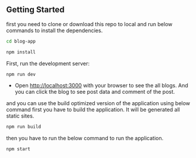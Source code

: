 ## Getting Started

first you need to clone or download this repo to local and run below commands to install the dependencies.

```bash
cd blog-app

npm install
```

First, run the development server:

```bash
npm run dev
```

- Open [http://localhost:3000](http://localhost:3000) with your browser to see the all blogs. And you can click the blog to see post data and comment of the post.

and you can use the build optimized version of the application using below command
first you have to build the application. It will be generated all static sites.

```bash
npm run build
```

then you have to run the below command to run the application.

```bash
npm start
```
